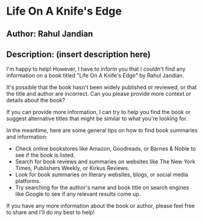 # Life On A Knife's Edge
## Author: Rahul Jandian
## Description: (insert description here)
I'm happy to help! However, I have to inform you that I couldn't find any information on a book titled "Life On A Knife's Edge" by Rahul Jandian.

It's possible that the book hasn't been widely published or reviewed, or that the title and author are incorrect. Can you please provide more context or details about the book?

If you can provide more information, I can try to help you find the book or suggest alternative titles that might be similar to what you're looking for.

In the meantime, here are some general tips on how to find book summaries and information:

* Check online bookstores like Amazon, Goodreads, or Barnes & Noble to see if the book is listed.
* Search for book reviews and summaries on websites like The New York Times, Publishers Weekly, or Kirkus Reviews.
* Look for book summaries on literary websites, blogs, or social media platforms.
* Try searching for the author's name and book title on search engines like Google to see if any relevant results come up.

If you have any more information about the book or author, please feel free to share and I'll do my best to help!